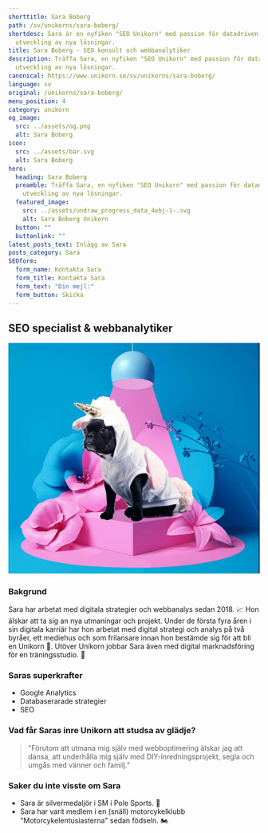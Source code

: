 ```yaml
---
shorttitle: Sara Boberg
path: /sv/unikorns/sara-boberg/
shortdesc: Sara är en nyfiken "SEO Unikorn" med passion för datadriven
  utveckling av nya lösningar.
title: Sara Boberg - SEO konsult och webbanalytiker
description: Träffa Sara, en nyfiken "SEO Unikorn" med passion för datadriven
  utveckling av nya lösningar.
canonical: https://www.unikorn.se/sv/unikorns/sara-boberg/
language: sv
original: /unikorns/sara-boberg/
menu_position: 4
category: unikorn
og_image:
  src: ../assets/og.png
  alt: Sara Boberg
icon:
  src: ../assets/bar.svg
  alt: Sara Boberg
hero:
  heading: Sara Boberg
  preamble: Träffa Sara, en nyfiken "SEO Unikorn" med passion för datadriven
    utveckling av nya lösningar.
  featured_image:
    src: ../assets/undraw_progress_data_4ebj-1-.svg
    alt: Sara Boberg Unikorn
  button: ""
  buttonlink: ""
latest_posts_text: Inlägg av Sara
posts_category: Sara
SEOform:
  form_name: Kontakta Sara
  form_title: Kontakta Sara
  form_text: "Din mejl:"
  form_button: Skicka
---
```

## S﻿EO specialist & webbanalytiker

![Sara Boberg Unikorn](../assets/new-unikorn.jpg)

### Bakgrund

Sara har arbetat med digitala strategier och webbanalys sedan 2018. 📈 Hon älskar att ta sig an nya utmaningar och projekt. Under de första fyra åren i sin digitala karriär har hon arbetat med digital strategi och analys på två byråer, ett mediehus och som frilansare innan hon bestämde sig för att bli en Unikorn 🦄. Utöver Unikorn jobbar Sara även med digital marknadsföring för en träningsstudio. 🤸

### Saras superkrafter

* Google Analytics 
* Databaserarade strategier
* SEO

### Vad får Saras inre Unikorn att studsa av glädje?

> "Förutom att utmana mig själv med webboptimering älskar jag att dansa, att underhålla mig själv med DIY-inredningsprojekt, segla och umgås med vänner och familj."

### Saker du inte visste om Sara

* Sara är silvermedaljör i SM i Pole Sports. 🥈
* Sara har varit medlem i en (snäll) motorcykelklubb "Motorcykelentusiasterna" sedan födseln. 🏍️